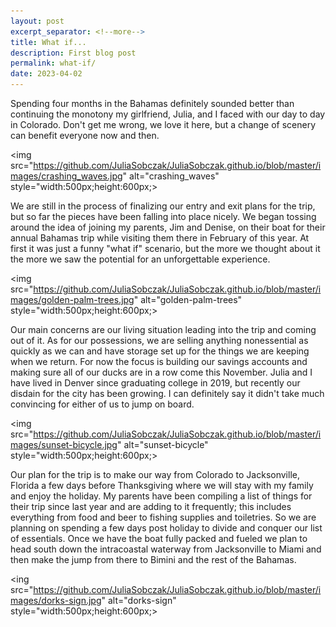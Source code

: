 ```yaml
---
layout: post
excerpt_separator: <!--more-->
title: What if...
description: First blog post
permalink: what-if/
date: 2023-04-02
---
```


Spending four months in the Bahamas definitely sounded better than continuing the monotony my girlfriend, Julia, and I faced with our day to day in Colorado. Don't get me wrong, we love it here, but a change of scenery can benefit everyone now and then.

<img src="https://github.com/JuliaSobczak/JuliaSobczak.github.io/blob/master/images/crashing_waves.jpg" alt="crashing_waves" style="width:500px;height:600px;>

We are still in the process of finalizing our entry and exit plans for the trip, but so far the pieces have been falling into place nicely. We began tossing around the idea of joining my parents, Jim and Denise, on their boat for their annual Bahamas trip while visiting them there in February of this year. At first it was just a funny "what if" scenario, but the more we thought about it the more we saw the potential for an unforgettable experience.

<img src="https://github.com/JuliaSobczak/JuliaSobczak.github.io/blob/master/images/golden-palm-trees.jpg" alt="golden-palm-trees" style="width:500px;height:600px;>

Our main concerns are our living situation leading into the trip and coming out of it. As for our possessions, we are selling anything nonessential as quickly as we can and have storage set up for the things we are keeping when we return. For now the focus is building our savings accounts and making sure all of our ducks are in a row come this November. Julia and I have lived in Denver since graduating college in 2019, but recently our disdain for the city has been growing. I can definitely say it didn't take much convincing for either of us to jump on board.

<img src="https://github.com/JuliaSobczak/JuliaSobczak.github.io/blob/master/images/sunset-bicycle.jpg" alt="sunset-bicycle" style="width:500px;height:600px;>

Our plan for the trip is to make our way from Colorado to Jacksonville, Florida a few days before Thanksgiving where we will stay with my family and enjoy the holiday. My parents have been compiling a list of things for their trip since last year and are adding to it frequently; this includes everything from food and beer to fishing supplies and toiletries. So we are planning on spending a few days post holiday to divide and conquer our list of essentials. Once we have the boat fully packed and fueled we plan to head south down the intracoastal waterway from Jacksonville to Miami and then make the jump from there to Bimini and the rest of the Bahamas. 

<ing src="https://github.com/JuliaSobczak/JuliaSobczak.github.io/blob/master/images/dorks-sign.jpg" alt="dorks-sign" style="width:500px;height:600px;>


